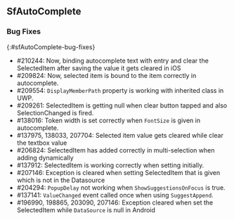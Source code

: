 ## SfAutoComplete

### Bug Fixes
{:#sfAutoComplete-bug-fixes}

* \#210244: Now, binding autocomplete text with entry and clear the SelectedItem after saving the value it gets cleared in iOS
* \#209824: Now, selected item is bound to the item correctly in autocomplete.
* \#209554: `DisplayMemberPath` property is working with inherited class in UWP.
* \#209261: SelectedItem is getting null when clear button tapped and also SelectionChanged is fired.
* \#138016: Token width is set correctly when `FontSize` is given in autocomplete.
* \#137975, 138033, 207704: Selected item value gets cleared while clear the textbox value
* \#206824: SelectedItem has added correctly in multi-selection when adding dynamically 
* \#137912: SelectedItem is working correctly when setting initially.
* \#207146: Exception is cleared when setting SelectedItem that is given which is not in the Datasource 
* \#204294: `PopupDelay` not working when `ShowSuggestionsOnFocus` is true.
* \#137141: `ValueChanged` event called once when using `SuggestAppend`.
* \#196990, 198865, 203090, 207146: Exception cleared when set the SelectedItem while `DataSource` is null in Android


